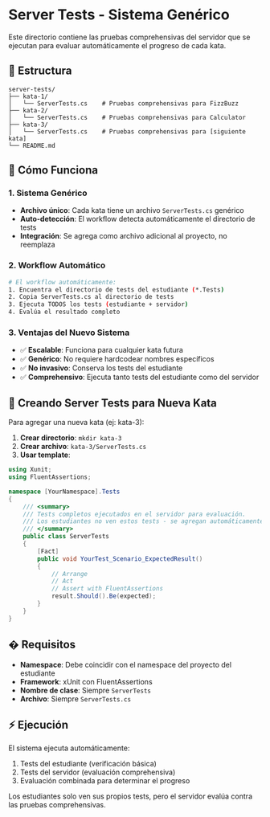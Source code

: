 # Server Tests - Sistema Genérico

Este directorio contiene las pruebas comprehensivas del servidor que se ejecutan para evaluar automáticamente el progreso de cada kata.

## 📁 Estructura

```
server-tests/
├── kata-1/
│   └── ServerTests.cs    # Pruebas comprehensivas para FizzBuzz
├── kata-2/
│   └── ServerTests.cs    # Pruebas comprehensivas para Calculator
├── kata-3/
│   └── ServerTests.cs    # Pruebas comprehensivas para [siguiente kata]
└── README.md
```

## 🎯 Cómo Funciona

### 1. Sistema Genérico
- **Archivo único**: Cada kata tiene un archivo `ServerTests.cs` genérico
- **Auto-detección**: El workflow detecta automáticamente el directorio de tests
- **Integración**: Se agrega como archivo adicional al proyecto, no reemplaza

### 2. Workflow Automático
```bash
# El workflow automáticamente:
1. Encuentra el directorio de tests del estudiante (*.Tests)
2. Copia ServerTests.cs al directorio de tests
3. Ejecuta TODOS los tests (estudiante + servidor)
4. Evalúa el resultado completo
```

### 3. Ventajas del Nuevo Sistema
- ✅ **Escalable**: Funciona para cualquier kata futura
- ✅ **Genérico**: No requiere hardcodear nombres específicos
- ✅ **No invasivo**: Conserva los tests del estudiante
- ✅ **Comprehensivo**: Ejecuta tanto tests del estudiante como del servidor

## 📝 Creando Server Tests para Nueva Kata

Para agregar una nueva kata (ej: kata-3):

1. **Crear directorio**: `mkdir kata-3`
2. **Crear archivo**: `kata-3/ServerTests.cs`
3. **Usar template**:

```csharp
using Xunit;
using FluentAssertions;

namespace [YourNamespace].Tests
{
    /// <summary>
    /// Tests completos ejecutados en el servidor para evaluación.
    /// Los estudiantes no ven estos tests - se agregan automáticamente durante la evaluación
    /// </summary>
    public class ServerTests
    {
        [Fact]
        public void YourTest_Scenario_ExpectedResult()
        {
            // Arrange
            // Act
            // Assert with FluentAssertions
            result.Should().Be(expected);
        }
    }
}
```

## � Requisitos

- **Namespace**: Debe coincidir con el namespace del proyecto del estudiante
- **Framework**: xUnit con FluentAssertions
- **Nombre de clase**: Siempre `ServerTests`
- **Archivo**: Siempre `ServerTests.cs`

## ⚡ Ejecución

El sistema ejecuta automáticamente:
1. Tests del estudiante (verificación básica)
2. Tests del servidor (evaluación comprehensiva)
3. Evaluación combinada para determinar el progreso

Los estudiantes solo ven sus propios tests, pero el servidor evalúa contra las pruebas comprehensivas.